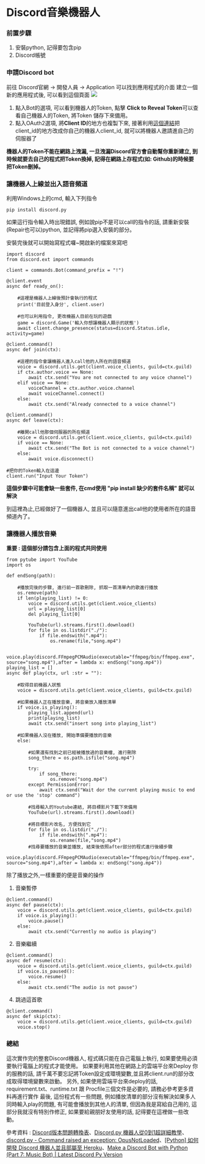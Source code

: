 # Discord音樂機器人

### 前置步驟
1. 安裝python, 記得要包含pip
2. Discord帳號

### 申請Discord bot
前往 Discord官網 -> 開發人員 -> Application 可以找到應用程式的介面
建立一個新的應用程式後, 可以看到這個頁面
![](https://i.imgur.com/Qr1DDVH.png)
1. 點入Bot的選項, 可以看到機器人的Token, 點擊 **Click to Reveal Token**可以查看自己機器人的Token, 將Token 儲存下來備用。
2. 點入OAuth2選項, 將**Client ID**的地方也複製下來, 接著利用[這個連結](https://discordapp.com/oauth2/authorize?permissions=301001759&scope=bot&client_id=你的機器人的clientID)把client_id的地方改成你自己的機器人client_id, 就可以將機器人邀請進自己的伺服器了

**機器人的Token不能在網路上洩漏, 一旦洩漏Discord官方會自動幫你重新建立, 
到時候就要去自己的程式把Token換掉, 
記得在網路上存程式(如: Github)的時候要把Token刪掉。**


### 讓機器人上線並出入語音頻道
利用Windows上的cmd, 輸入下列指令
```
pip install discord.py
```
如果這行指令輸入時出現錯誤, 例如說pip不是可以call的指令的話, 請重新安裝(Repair也可以)python, 並記得將pip選入安裝的部分。

安裝完後就可以開始寫程式囉~開啟新的檔案來寫吧
```
import discord
from discord.ext import commands

client = commands.Bot(command_prefix = "!")

@client.event
async def ready_on():

    #這裡是機器人上線後預計會執行的程式
    print('目前登入身分', client.user)
    
    #也可以利用指令, 更改機器人目前在玩的遊戲
    game = discord.Game('輸入你想讓機器人顯示的狀態')
    await client.change_presence(status=discord.Status.idle, activity=game)

@client.command()
async def join(ctx):
    
    #這裡的指令會讓機器人進入call他的人所在的語音頻道
    voice = discord.utils.get(client.voice_clients, guild=ctx.guild)
    if ctx.author.voice == None:
        await ctx.send("You are not connected to any voice channel")
    elif voice == None:
        voiceChannel = ctx.author.voice.channel
        await voiceChannel.connect()
    else:
        await ctx.send("Already connected to a voice channel")
        
@client.command()
async def leave(ctx):
    
    #離開call他那個伺服器的所在頻道
    voice = discord.utils.get(client.voice_clients, guild=ctx.guild)
    if voice == None:
        await ctx.send("The Bot is not connected to a voice channel")
    else:
        await voice.disconnect()
        
#把你的Token輸入在這邊
client.run("Input Your Token")
```


**這個步驟中可能會缺一些套件,
在cmd使用 "pip install 缺少的套件名稱"
就可以解決**


到這裡為止,已經做好了一個機器人, 並且可以隨意進出call他的使用者所在的語音頻道內了。

### 讓機器人播放音樂

**重要 : 這個部分請包含上面的程式共同使用**

```
from pytube import YouTube
import os

def endSong(path):

    #播放完後的步驟, 進行前一首歌刪除, 抓取一首清單內的歌進行播放
    os.remove(path)
    if len(playing_list) != 0:
        voice = discord.utils.get(client.voice_clients)
        url = playing_list[0]
        del playing_list[0]
        
        YouTube(url).streams.first().download()
        for file in os.listdir("./"):
            if file.endswith(".mp4"):
                os.rename(file,"song.mp4")
        
        voice.play(discord.FFmpegPCMAudio(executable="ffmpeg/bin/ffmpeg.exe", source="song.mp4"),after = lambda x: endSong("song.mp4"))
playing_list = []
async def play(ctx, url :str = ""):
    
    #取得目前機器人狀態
    voice = discord.utils.get(client.voice_clients, guild=ctx.guild)
    
    #如果機器人正在播放音樂, 將音樂放入播放清單
    if voice.is_playing():
        playing_list.append(url)
        print(playing_list)
        await ctx.send("insert song into playing_list")
    
    #如果機器人沒在播放, 開始準備要播放的音樂
    else:
    
        #如果還有找到之前已經被播放過的音樂檔, 進行刪除
        song_there = os.path.isfile("song.mp4")
        
        try:
            if song_there:
                os.remove("song.mp4")
        except PermissionError:
            await ctx.send("Wait dor the current playing music to end or use the 'stop' command")
        
        #找尋輸入的Youtube連結, 將目標影片下載下來備用
        YouTube(url).streams.first().download()
        
        #將目標影片改名, 方便找到它
        for file in os.listdir("./"):
            if file.endswith(".mp4"):
                os.rename(file,"song.mp4")
        #找尋要播放的音樂並播放, 結束後依照after部分的程式進行後續步驟
        voice.play(discord.FFmpegPCMAudio(executable="ffmpeg/bin/ffmpeg.exe", source="song.mp4"),after = lambda x: endSong("song.mp4"))
```
除了播放之外,一樣重要的便是音樂的操作
1. 音樂暫停
```
@client.command()
async def pause(ctx):
    voice = discord.utils.get(client.voice_clients, guild=ctx.guild)
    if voice.is_playing():
        voice.pause()
    else:
        await ctx.send("Currently no audio is playing")
```

2. 音樂繼續
```
@client.command()
async def resume(ctx):
    voice = discord.utils.get(client.voice_clients, guild=ctx.guild)
    if voice.is_paused():
        voice.resume()
    else:
        await ctx.send("The audio is not pause")
```
4. 跳過這首歌
```
@client.command()
async def skip(ctx):
    voice = discord.utils.get(client.voice_clients, guild=ctx.guild)
    voice.stop()
```

### 總結
這次實作完的整套Discord機器人, 程式碼只能在自己電腦上執行, 如果要使用必須要執行電腦上的程式才能使用。
如果要利用其他在網路上的雲端平台來Deploy 你的服務的話, 請千萬不要忘記將Token設定成環境變數,並且將client.run的部分改成取得環境變數來啟動。
另外, 如果使用雲端平台來deploy的話, requirement.txt、runtime.txt 跟 Procfile三個文件是必要的, 請務必參考更多資料再進行實作
最後, 這份程式有一些問題, 例如播放清單的部分沒有解決如果多人同時輸入play的問題, 有可能會播放到其他人的清單, 但因為我是寫給自己用的, 這部分我就沒有特別作修正, 如果要給親朋好友使用的話, 記得要在這裡做一些改動。

參考資料 : [Discord版本問題轉換表](https://discordpy.readthedocs.io/en/stable/migrating.html)、[Discord.py 機器人從0到1超詳細教學](https://hackmd.io/@kangjw/Discordpy%E6%A9%9F%E5%99%A8%E4%BA%BA%E5%BE%9E0%E5%88%B01%E8%B6%85%E8%A9%B3%E7%B4%B0%E6%95%99%E5%AD%B8)、[discord.py - Command raised an exception: OpusNotLoaded](https://stackoverflow.com/questions/55919924/discord-py-command-raised-an-exception-opusnotloaded)、[[Python] 如何開發 Discord 機器人並且部屬至 Heroku](https://fightwennote.blogspot.com/2017/10/python-discord-heroku.html)、[Make a Discord Bot with Python (Part 7: Music Bot) | Latest Discord Py Version](https://www.youtube.com/watch?v=ml-5tXRmmFk)